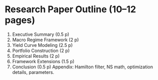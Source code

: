 # Research Paper Outline (10–12 pages)

1. Executive Summary (0.5 p)
2. Macro Regime Framework (2 p)
3. Yield Curve Modeling (2.5 p)
4. Portfolio Construction (2 p)
5. Empirical Results (2 p)
6. Framework Extensions (1.5 p)
7. Conclusion (0.5 p)
Appendix: Hamilton filter, NS math, optimization details, parameters.